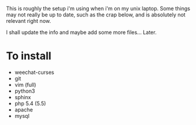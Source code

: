 This is roughly the setup i'm using when i'm on my unix laptop. 
Some things may not really be up to date, such as the crap below, and is
absolutely not relevant right now.

I shall update the info and maybe add some more files... Later.

To install
==========
- weechat-curses
- git
- vim (full)
- python3
- sphinx
- php 5.4 (5.5)
- apache
- mysql
